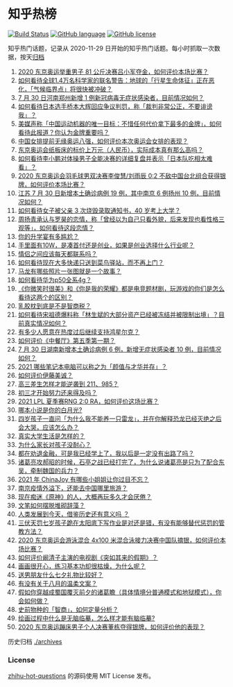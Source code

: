 # 知乎热榜
[![Build Status](https://github.com/ToWeLong/zhihu-hot-questions/workflows/CI/badge.svg)](https://github.com/ToWeLong/zhihu-hot-questions/actions)
[![GitHub language](https://img.shields.io/badge/language-golang-orange.svg)](https://golang.org/)
[![GitHub license](https://img.shields.io/github/license/ToWeLong/zhihu-hot-questions)](https://github.com/ToWeLong/zhihu-hot-questions/blob/main/LICENSE)

知乎热门话题，记录从 2020-11-29 日开始的知乎热门话题。每小时抓取一次数据，按天[归档](./archives)

<!-- BEGIN -->

1. [2020 东京奥运举重男子 81 公斤决赛吕小军夺金，如何评价本场比赛？](https://www.zhihu.com/question/476308249)
1. [如何看待全球1.4万名科学家的联名警告：地球的「行星生命体征」正在恶化，「气候临界点」将很快被冲破？](https://www.zhihu.com/question/475867319)
1. [7 月 30 日河南郑州新增 1 例新冠病毒无症状感染者，目前情况如何？](https://www.zhihu.com/question/476238434)
1. [如何看待日本选手桥本大辉回应争议判罚，称「裁判非常公正，不要诽谤我」？](https://www.zhihu.com/question/476259609)
1. [美媒声称「中国运动机器的唯一目标：不惜任何代价拿下最多的金牌」，如何看待此报道？你认为金牌重要吗？](https://www.zhihu.com/question/476132907)
1. [中国女排提前无缘奥运八强，如何评价本次奥运会女排的表现？](https://www.zhihu.com/question/476309245)
1. [东京奥运会纸板床的标价上万元（人民币），实际成本真有那么高吗？](https://www.zhihu.com/question/475301096)
1. [如何看待李小鹏对体操男子全能决赛的详细复盘并表示「日本队吃相太难看」？](https://www.zhihu.com/question/476106089)
1. [2020 东京奥运会羽毛球男双决赛李俊慧/刘雨辰 0:2 不敌中国台北组合获得银牌，如何评价本场比赛？](https://www.zhihu.com/question/476375411)
1. [江苏 7 月 30 日新增本土确诊病例 19 例，其中南京 6 例扬州 10 例，目前情况如何？](https://www.zhihu.com/question/476234439)
1. [如何看待女子被父亲 3 次烧毁录取通知书，40 岁考上大学？](https://www.zhihu.com/question/475532931)
1. [周扬青承认与罗昊的恋情，称「曾经以为自己只看外貌，后来发现也看性格三观等」，如何看待这段恋情？](https://www.zhihu.com/question/476275195)
1. [你的升学宴有多尴尬？](https://www.zhihu.com/question/293226791)
1. [手里面有10W，是凑首付还是创业，如果是创业选择什么行业呢？](https://www.zhihu.com/question/470204344)
1. [情侣之间应该每天都联系吗？](https://www.zhihu.com/question/447408356)
1. [如何看待现在大多快递只送到菜鸟驿站，而不再上门？](https://www.zhihu.com/question/271189879)
1. [马龙有哪些照片一张图就是一个故事？](https://www.zhihu.com/question/64779332)
1. [如何看待华为p50全系4g？](https://www.zhihu.com/question/475918228)
1. [《你微笑时很美》和《你是我的荣耀》都是电竞题材剧，玩游戏的你们是怎么看待这两个的区别？](https://www.zhihu.com/question/475198741)
1. [乳胶枕到底是不是智商税？](https://www.zhihu.com/question/419436850)
1. [如何看待宋祖德爆料称「林生斌的大部分资产已经被冻结并被限制出境」？目前真实情况如何？](https://www.zhihu.com/question/475884091)
1. [有多少人愿意在热度过后继续支持鸿星尔克？](https://www.zhihu.com/question/475165610)
1. [如何评价《中餐厅》第五季第一期？](https://www.zhihu.com/question/476136132)
1. [7 月 30 日湖南新增本土确诊病例 6 例，新增无症状感染者 10 例，目前情况如何？](https://www.zhihu.com/question/476244970)
1. [2021 哪些笔记本电脑可以称之为「颜值与才华并存」？](https://www.zhihu.com/question/476065161)
1. [如何评价伊藤美诚？](https://www.zhihu.com/question/301233410)
1. [高三差生怎样才能逆袭到 211、985？](https://www.zhihu.com/question/37888095)
1. [初三才开始努力还来得及吗？](https://www.zhihu.com/question/476209112)
1. [2021 LPL 夏季赛RNG 2:0 RA，如何评价这场比赛？](https://www.zhihu.com/question/476287467)
1. [哪本小说是你的白月光?](https://www.zhihu.com/question/468956398)
1. [四岁孩子一直问「为什么我不能养一只雷龙」，并在你解释恐龙已经灭绝之后会大哭，应该怎么办？](https://www.zhihu.com/question/473663955)
1. [真实大学生活是怎样的？](https://www.zhihu.com/question/444847984)
1. [为什么家长对孩子没耐心？](https://www.zhihu.com/question/465928647)
1. [都在劝退金融，可是我已经学上了，我以后是一定没有出路了吗？](https://www.zhihu.com/question/446100938)
1. [诸葛亮攻郝昭的时候，石亭之战已经打完了，为什么说诸葛亮是只为了配合东吴，牵制魏国的兵力？](https://www.zhihu.com/question/475460785)
1. [2021 年 ChinaJoy 有哪些小姐姐让你过目不忘？](https://www.zhihu.com/question/475809233)
1. [南京疫情外溢下，还能去中国哪里旅游？](https://www.zhihu.com/question/475324384)
1. [现在痴迷《原神》的人，大概再玩多久才会厌倦？](https://www.zhihu.com/question/474744292)
1. [文笔如何摆脱堆砌辞藻？](https://www.zhihu.com/question/475120674)
1. [人类发展到今天，借鉴历史还有意义吗 ？](https://www.zhihu.com/question/398148278)
1. [三伏天罚七岁孩子跪在太阳底下写作业是对还是错，有没有能够替代惩罚的管教方法？](https://www.zhihu.com/question/473153568)
1. [2020 东京奥运会游泳混合 4x100 米混合泳接力决赛中国队摘银，如何评价本场比赛？](https://www.zhihu.com/question/476248892)
1. [如何评价阚清子主演的电视剧《突如其来的假期》？](https://www.zhihu.com/question/472523847)
1. [画画很开心，练习基本功却很枯燥，为什么呢？](https://www.zhihu.com/question/473190716)
1. [送男朋友什么七夕礼物比较好？](https://www.zhihu.com/question/64471789)
1. [有没有关于八月的温柔文案？](https://www.zhihu.com/question/475819887)
1. [假如你穿越成蜀国覆灭前夕的诸葛瞻（具体情境分普通模式和地狱模式），你会如何做？](https://www.zhihu.com/question/475096465)
1. [史前物种的「智商」，如何定量分析？](https://www.zhihu.com/question/473261981)
1. [绘画过程中什么是无脑临摹，怎么样才能有脑临摹?](https://www.zhihu.com/question/428922768)
1. [2020 东京奥运蹦床男子个人决赛董栋夺得银牌，如何评价他的表现？](https://www.zhihu.com/question/476294648)

<!-- END -->

历史归档 [./archives](./archives)


### License
[zhihu-hot-questions](https://github.com/towelong/zhihu-hot-questions) 的源码使用 MIT License 发布。